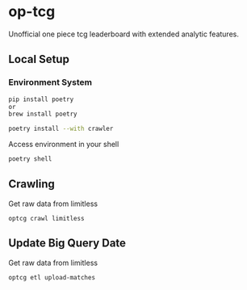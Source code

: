 # op-tcg
Unofficial one piece tcg leaderboard with extended analytic features. 


## Local Setup

### Environment System
```sh
pip install poetry
or
brew install poetry
```
```sh
poetry install --with crawler
```
Access environment in your shell
```sh
poetry shell
```


## Crawling
Get raw data from limitless
```
optcg crawl limitless
```


## Update Big Query Date
Get raw data from limitless
```
optcg etl upload-matches
```